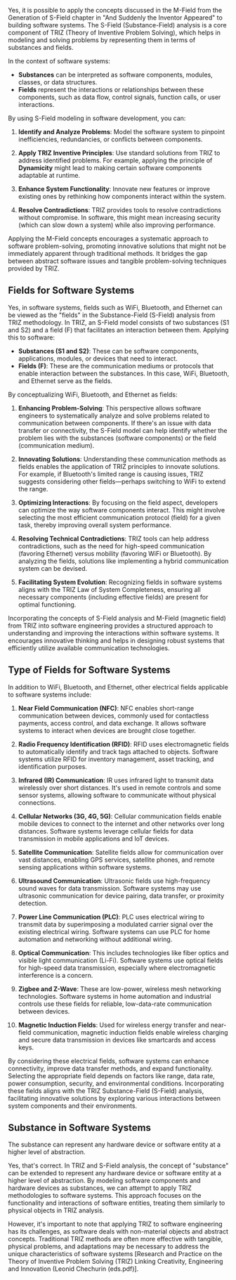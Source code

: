Yes, it is possible to apply the concepts discussed in the M-Field from the Generation of S-Field chapter in "And Suddenly the Inventor Appeared" to building software systems. The S-Field (Substance-Field) analysis is a core component of TRIZ (Theory of Inventive Problem Solving), which helps in modeling and solving problems by representing them in terms of substances and fields.

In the context of software systems:

- **Substances** can be interpreted as software components, modules, classes, or data structures.
- **Fields** represent the interactions or relationships between these components, such as data flow, control signals, function calls, or user interactions.

By using S-Field modeling in software development, you can:

1. **Identify and Analyze Problems**: Model the software system to pinpoint inefficiencies, redundancies, or conflicts between components.

2. **Apply TRIZ Inventive Principles**: Use standard solutions from TRIZ to address identified problems. For example, applying the principle of **Dynamicity** might lead to making certain software components adaptable at runtime.

3. **Enhance System Functionality**: Innovate new features or improve existing ones by rethinking how components interact within the system.

4. **Resolve Contradictions**: TRIZ provides tools to resolve contradictions without compromise. In software, this might mean increasing security (which can slow down a system) while also improving performance.

Applying the M-Field concepts encourages a systematic approach to software problem-solving, promoting innovative solutions that might not be immediately apparent through traditional methods. It bridges the gap between abstract software issues and tangible problem-solving techniques provided by TRIZ.

## Fields for Software Systems

Yes, in software systems, fields such as WiFi, Bluetooth, and Ethernet can be viewed as the "fields" in the Substance-Field (S-Field) analysis from TRIZ methodology. In TRIZ, an S-Field model consists of two substances (S1 and S2) and a field (F) that facilitates an interaction between them. Applying this to software:

- **Substances (S1 and S2)**: These can be software components, applications, modules, or devices that need to interact.
- **Fields (F)**: These are the communication mediums or protocols that enable interaction between the substances. In this case, WiFi, Bluetooth, and Ethernet serve as the fields.

By conceptualizing WiFi, Bluetooth, and Ethernet as fields:

1. **Enhancing Problem-Solving**: This perspective allows software engineers to systematically analyze and solve problems related to communication between components. If there's an issue with data transfer or connectivity, the S-Field model can help identify whether the problem lies with the substances (software components) or the field (communication medium).

2. **Innovating Solutions**: Understanding these communication methods as fields enables the application of TRIZ principles to innovate solutions. For example, if Bluetooth's limited range is causing issues, TRIZ suggests considering other fields—perhaps switching to WiFi to extend the range.

3. **Optimizing Interactions**: By focusing on the field aspect, developers can optimize the way software components interact. This might involve selecting the most efficient communication protocol (field) for a given task, thereby improving overall system performance.

4. **Resolving Technical Contradictions**: TRIZ tools can help address contradictions, such as the need for high-speed communication (favoring Ethernet) versus mobility (favoring WiFi or Bluetooth). By analyzing the fields, solutions like implementing a hybrid communication system can be devised.

5. **Facilitating System Evolution**: Recognizing fields in software systems aligns with the TRIZ Law of System Completeness, ensuring all necessary components (including effective fields) are present for optimal functioning.

Incorporating the concepts of S-Field analysis and M-Field (magnetic field) from TRIZ into software engineering provides a structured approach to understanding and improving the interactions within software systems. It encourages innovative thinking and helps in designing robust systems that efficiently utilize available communication technologies.

## Type of Fields for Software Systems

In addition to WiFi, Bluetooth, and Ethernet, other electrical fields applicable to software systems include:

1. **Near Field Communication (NFC)**: NFC enables short-range communication between devices, commonly used for contactless payments, access control, and data exchange. It allows software systems to interact when devices are brought close together.

2. **Radio Frequency Identification (RFID)**: RFID uses electromagnetic fields to automatically identify and track tags attached to objects. Software systems utilize RFID for inventory management, asset tracking, and identification purposes.

3. **Infrared (IR) Communication**: IR uses infrared light to transmit data wirelessly over short distances. It's used in remote controls and some sensor systems, allowing software to communicate without physical connections.

4. **Cellular Networks (3G, 4G, 5G)**: Cellular communication fields enable mobile devices to connect to the internet and other networks over long distances. Software systems leverage cellular fields for data transmission in mobile applications and IoT devices.

5. **Satellite Communication**: Satellite fields allow for communication over vast distances, enabling GPS services, satellite phones, and remote sensing applications within software systems.

6. **Ultrasound Communication**: Ultrasonic fields use high-frequency sound waves for data transmission. Software systems may use ultrasonic communication for device pairing, data transfer, or proximity detection.

7. **Power Line Communication (PLC)**: PLC uses electrical wiring to transmit data by superimposing a modulated carrier signal over the existing electrical wiring. Software systems can use PLC for home automation and networking without additional wiring.

8. **Optical Communication**: This includes technologies like fiber optics and visible light communication (Li-Fi). Software systems use optical fields for high-speed data transmission, especially where electromagnetic interference is a concern.

9. **Zigbee and Z-Wave**: These are low-power, wireless mesh networking technologies. Software systems in home automation and industrial controls use these fields for reliable, low-data-rate communication between devices.

10. **Magnetic Induction Fields**: Used for wireless energy transfer and near-field communication, magnetic induction fields enable wireless charging and secure data transmission in devices like smartcards and access keys.

By considering these electrical fields, software systems can enhance connectivity, improve data transfer methods, and expand functionality. Selecting the appropriate field depends on factors like range, data rate, power consumption, security, and environmental conditions. Incorporating these fields aligns with the TRIZ Substance-Field (S-Field) analysis, facilitating innovative solutions by exploring various interactions between system components and their environments.

## Substance in Software Systems

The substance can represent any hardware device or software entity at a higher level of abstraction.

Yes, that's correct. In TRIZ and S-Field analysis, the concept of "substance" can be extended to represent any hardware device or software entity at a higher level of abstraction. By modeling software components and hardware devices as substances, we can attempt to apply TRIZ methodologies to software systems. This approach focuses on the functionality and interactions of software entities, treating them similarly to physical objects in TRIZ analysis.

However, it's important to note that applying TRIZ to software engineering has its challenges, as software deals with non-material objects and abstract concepts. Traditional TRIZ methods are often more effective with tangible, physical problems, and adaptations may be necessary to address the unique characteristics of software systems [Research and Practice on the Theory of Inventive Problem Solving (TRIZ) Linking Creativity, Engineering and Innovation (Leonid Chechurin (eds.pdf)].
